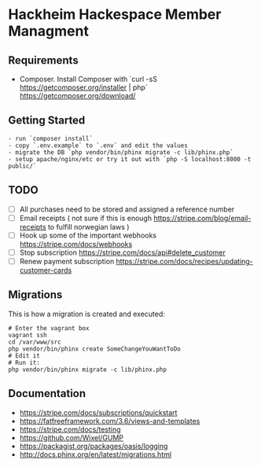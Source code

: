 # Hackheim Hackespace Member Managment

## Requirements

- Composer. Install Composer with ´curl -sS https://getcomposer.org/installer | php´ https://getcomposer.org/download/

## Getting Started

    - run `composer install`
    - copy `.env.example` to `.env` and edit the values
    - migrate the DB `php vendor/bin/phinx migrate -c lib/phinx.php`
    - setup apache/nginx/etc or try it out with `php -S localhost:8000 -t public/`

## TODO
- [ ] All purchases need to be stored and assigned a reference number
- [ ] Email receipts ( not sure if this is enough https://stripe.com/blog/email-receipts to fulfill norwegian laws )
- [ ] Hook up some of the important webhooks https://stripe.com/docs/webhooks
- [ ] Stop subscription https://stripe.com/docs/api#delete_customer
- [ ] Renew payment subscription https://stripe.com/docs/recipes/updating-customer-cards

## Migrations

This is how a migration is created and executed:

    # Enter the vagrant box
    vagrant ssh
    cd /var/www/src
    php vendor/bin/phinx create SomeChangeYouWantToDo
    # Edit it
    # Run it:
    php vendor/bin/phinx migrate -c lib/phinx.php


## Documentation
- https://stripe.com/docs/subscriptions/quickstart
- https://fatfreeframework.com/3.6/views-and-templates
- https://stripe.com/docs/testing
- https://github.com/Wixel/GUMP
- https://packagist.org/packages/oasis/logging
- http://docs.phinx.org/en/latest/migrations.html